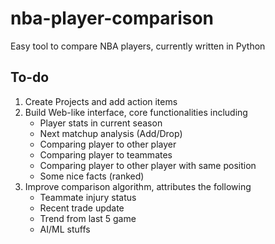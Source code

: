 # nba-player-comparison
Easy tool to compare NBA players, currently written in Python

## To-do
1. Create Projects and add action items
2. Build Web-like interface, core functionalities including
   - Player stats in current season
   - Next matchup analysis (Add/Drop)
   - Comparing player to other player
   - Comparing player to teammates
   - Comparing player to other player with same position
   - Some nice facts (ranked)
3. Improve comparison algorithm, attributes the following
   - Teammate injury status
   - Recent trade update
   - Trend from last 5 game
   - AI/ML stuffs
